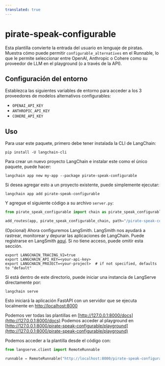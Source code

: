 ```yaml
---
translated: true
---
```


# pirate-speak-configurable

Esta plantilla convierte la entrada del usuario en lenguaje de piratas. Muestra cómo puede permitir `configurable_alternatives` en el Runnable, lo que le permite seleccionar entre OpenAI, Anthropic o Cohere como su proveedor de LLM en el playground (o a través de la API).

## Configuración del entorno

Establezca las siguientes variables de entorno para acceder a los 3 proveedores de modelos alternativos configurables:

- `OPENAI_API_KEY`
- `ANTHROPIC_API_KEY`
- `COHERE_API_KEY`

## Uso

Para usar este paquete, primero debe tener instalada la CLI de LangChain:

```shell
pip install -U langchain-cli
```

Para crear un nuevo proyecto LangChain e instalar este como el único paquete, puede hacer:

```shell
langchain app new my-app --package pirate-speak-configurable
```

Si desea agregar esto a un proyecto existente, puede simplemente ejecutar:

```shell
langchain app add pirate-speak-configurable
```

Y agregue el siguiente código a su archivo `server.py`:

```python
from pirate_speak_configurable import chain as pirate_speak_configurable_chain

add_routes(app, pirate_speak_configurable_chain, path="/pirate-speak-configurable")
```

(Opcional) Ahora configuremos LangSmith.
LangSmith nos ayudará a rastrear, monitorear y depurar las aplicaciones de LangChain.
Puede registrarse en LangSmith [aquí](https://smith.langchain.com/).
Si no tiene acceso, puede omitir esta sección.

```shell
export LANGCHAIN_TRACING_V2=true
export LANGCHAIN_API_KEY=<your-api-key>
export LANGCHAIN_PROJECT=<your-project>  # if not specified, defaults to "default"
```

Si está dentro de este directorio, puede iniciar una instancia de LangServe directamente por:

```shell
langchain serve
```

Esto iniciará la aplicación FastAPI con un servidor que se ejecuta localmente en
[http://localhost:8000](http://localhost:8000)

Podemos ver todas las plantillas en [http://127.0.0.1:8000/docs](http://127.0.0.1:8000/docs)
Podemos acceder al playground en [http://127.0.0.1:8000/pirate-speak-configurable/playground](http://127.0.0.1:8000/pirate-speak-configurable/playground)

Podemos acceder a la plantilla desde el código con:

```python
from langserve.client import RemoteRunnable

runnable = RemoteRunnable("http://localhost:8000/pirate-speak-configurable")
```
